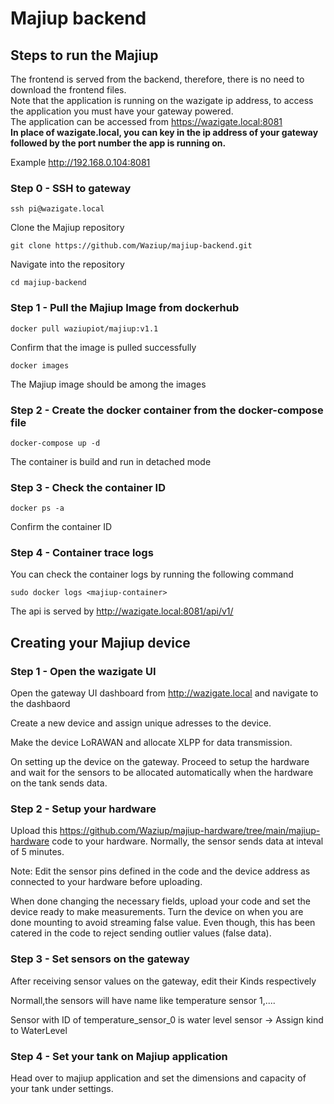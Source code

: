 # Majiup backend 

## Steps to run the Majiup

The frontend is served from the backend, therefore, there is no need to download the frontend files. <br />
Note that the application is running on the wazigate ip address, to access the application you must have your gateway powered.<br />
The application can be accessed from https://wazigate.local:8081<br />
**In place of wazigate.local, you can key in the ip address of your gateway followed by the port number the app is running on.**

Example http://192.168.0.104:8081

### Step 0 - SSH to gateway

```
ssh pi@wazigate.local
```

Clone the Majiup repository

```
git clone https://github.com/Waziup/majiup-backend.git
```

Navigate into the repository

```
cd majiup-backend
```

### Step 1 - Pull the Majiup Image from dockerhub

```
docker pull waziupiot/majiup:v1.1
```

Confirm that the image is pulled successfully

```
docker images
```

The Majiup image should be among the images

### Step 2 - Create the docker container from the docker-compose file

```
docker-compose up -d
```

The container is build and run in detached mode

### Step 3 - Check the container ID

```
docker ps -a
```

Confirm the container ID

### Step 4 - Container trace logs

You can check the container logs by running the following command

```
sudo docker logs <majiup-container>
```

The api is served by http://wazigate.local:8081/api/v1/

## Creating your Majiup device

### Step 1 - Open the wazigate UI

Open the gateway UI dashboard from http://wazigate.local and navigate to the dashbaord

Create a new device and assign unique adresses to the device.

Make the device LoRAWAN and allocate XLPP for data transmission.

On setting up the device on the gateway. Proceed to setup the hardware and wait for the sensors to be allocated automatically when the hardware on the tank sends data.

### Step 2 - Setup your hardware

Upload this https://github.com/Waziup/majiup-hardware/tree/main/majiup-hardware code to your hardware. Normally, the sensor sends data at inteval of 5 minutes.

Note: Edit the sensor pins defined in the code and the device address as connected to your hardware before uploading.

<!-- e.g In the code, the TDS sensor pin is A1, temperature probe connected to pin A2, echo pin and trigger pins are D3 and D4 respectively -->

When done changing the necessary fields, upload your code and set the device ready to make measurements. Turn the device on when you are done mounting to avoid streaming false value. Even though, this has been catered in the code to reject sending outlier values (false data).

### Step 3 - Set sensors on the gateway

After receiving sensor values on the gateway, edit their Kinds respectively

Normall,the sensors will have name like temperature sensor 1,....

Sensor with ID of temperature_sensor_0 is water level sensor -> Assign kind to WaterLevel

<!-- Sensor with ID of temperature_sensor_1 is water temperature sensor -> Assign kind to WaterThermometer

Sensor with ID of temperature_sensor_2 is water quality sensor sensor -> Assign kind to WaterPollutant -->

### Step 4 - Set your tank on Majiup application

Head over to majiup application and set the dimensions and capacity of your tank under settings.

